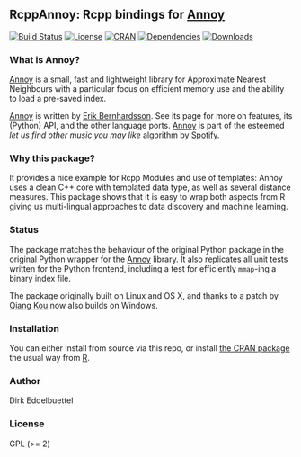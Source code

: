## RcppAnnoy: Rcpp bindings for [Annoy](https://github.com/spotify/annoy)

[![Build Status](https://travis-ci.org/eddelbuettel/rcppannoy.png)](https://travis-ci.org/eddelbuettel/rcppannoy)
[![License](https://eddelbuettel.github.io/badges/GPL2+.svg)](http://www.gnu.org/licenses/gpl-2.0.html)
[![CRAN](http://www.r-pkg.org/badges/version/RcppAnnoy)](https://cran.r-project.org/package=RcppAnnoy)
[![Dependencies](https://tinyverse.netlify.com/badge/RcppAnnoy)](https://cran.r-project.org/package=RcppAnnoy)
[![Downloads](http://cranlogs.r-pkg.org/badges/RcppAnnoy?color=brightgreen)](http://www.r-pkg.org/pkg/RcppAnnoy)

### What is Annoy?

[Annoy](https://github.com/spotify/annoy) is a small, fast and lightweight library for
Approximate Nearest Neighbours with a particular focus on efficient memory use and the
ability to load a pre-saved index.

[Annoy](https://github.com/spotify/annoy) is written by [Erik
Bernhardsson](http://erikbern.com). See its page for more on features, its (Python) API,
and the other language ports. [Annoy](https://github.com/spotify/annoy) is part of the
esteemed _let us find other music you may like_ algorithm by
[Spotify](https://github.com/spotify/). 

### Why this package?

It provides a nice example for Rcpp Modules and use of templates: Annoy uses
a clean C++ core with templated data type, as well as several distance
measures.  This package shows that it is easy to wrap both aspects from R giving us
multi-lingual approaches to data discovery and machine learning.

### Status

The package matches the behaviour of the original Python package in the
original Python wrapper for the [Annoy](https://github.com/spotify/annoy)
library. It also replicates all unit tests written for the Python frontend,
including a test for efficiently `mmap`-ing a binary index file.

The package originally built on Linux and OS X, and thanks to a patch by
[Qiang Kou](https://github.com/thirdwing) now also builds on Windows.

### Installation

You can either install from source via this repo, or install
[the CRAN package](https://cran.r-project.org/package=RcppAnnoy) the usual
way from [R](https://www.r-project.org).

### Author

Dirk Eddelbuettel

### License

GPL (>= 2)


